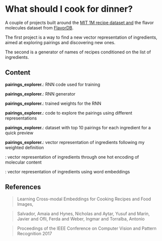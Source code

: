 # What should I cook for dinner?

A couple of projects built around the [MIT 1M recipe dataset and](http://im2recipe.csail.mit.edu/) the flavor molecules dataset 
from [FlavorDB](http://cosylab.iiitd.edu.in/flavordb/).

The first project is a way to find a new vector representation of ingredients, aimed at 
exploring pairings and discovering new ones. 

The second is a generator of names of recipes conditioned on the list of ingredients. 

## Content


<b>pairings_explorer.</b>: RNN code used for training

<b>pairings_explorer.</b>: RNN generator

<b>pairings_explorer.</b>: trained weights for the RNN


<b>pairings_explorer.</b>: code to explore the pairings using different representations

<b>pairings_explorer.</b>: dataset with top 10 pairings for each ingredient for a quick preview



<b>pairings_explorer.</b>: vector representation of ingredients following my weighted definition

<b></b>: vector representation of ingredients through one hot encoding of molecular content


<b></b>: vector representation of ingredients using word embeddings 

## References

> Learning Cross-modal Embeddings for Cooking Recipes and Food Images,

> Salvador, Amaia and Hynes, Nicholas and Aytar, Yusuf and Marin, Javier and  Ofli, Ferda and Weber, Ingmar and Torralba, Antonio

>Proceedings of the IEEE Conference on Computer Vision and Pattern Recognition
> 2017